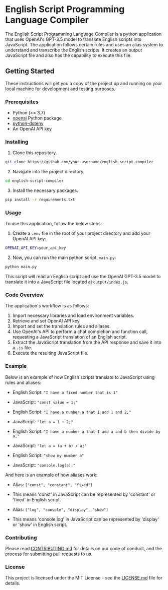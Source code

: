 # English Script Programming Language Compiler

The English Script Programming Language Compiler is a python application that uses OpenAI's GPT-3.5 model to translate English scripts into JavaScript. The application follows certain rules and uses an alias system to understand and transcribe the English scripts. It creates an output JavaScript file and also has the capability to execute this file.

## Getting Started

These instructions will get you a copy of the project up and running on your local machine for development and testing purposes.

### Prerequisites

- Python (>= 3.7)
- [openai](https://github.com/openai/openai) Python package
- [python-dotenv](https://pypi.org/project/python-dotenv/)
- An OpenAI API key

### Installing

1. Clone this repository.
```bash
git clone https://github.com/your-username/english-script-compiler
```

2. Navigate into the project directory.
```bash
cd english-script-compiler
```

3. Install the necessary packages.
```bash
pip install -r requirements.txt
```

### Usage

To use this application, follow the below steps:

1. Create a `.env` file in the root of your project directory and add your OpenAI API key:
```bash
OPENAI_API_KEY=your_api_key
```

2. Now, you can run the main python script, `main.py`:
```bash
python main.py
```

This script will read an English script and use the OpenAI GPT-3.5 model to translate it into a JavaScript file located at `output/index.js`.

### Code Overview

The application's workflow is as follows:

1. Import necessary libraries and load environment variables.
2. Retrieve and set OpenAI API key.
3. Import and set the translation rules and aliases.
4. Use OpenAI's API to perform a chat completion and function call, requesting a JavaScript translation of an English script.
5. Extract the JavaScript translation from the API response and save it into a `.js` file.
6. Execute the resulting JavaScript file.

### Example

Below is an example of how English scripts translate to JavaScript using rules and aliases:

- English Script: `"I have a fixed number that is 1"`
- JavaScript: `"const value = 1;"`

- English Script: `"I have a number a that I add 1 and 2,"`
- JavaScript: `"let a = 1 + 2;"`

- English Script: `"I have a number a that I add a and b then divide by a,"`
- JavaScript: `"let a = (a + b) / a;"`

- English Script: `"show my number a"`
- JavaScript: `"console.log(a);"`

And here is an example of how aliases work:

- Alias: `["const", "constant", "fixed"]`
- This means 'const' in JavaScript can be represented by 'constant' or 'fixed' in English script.

- Alias: `["log", "console", "display", "show"]`
- This means 'console.log' in JavaScript can be represented by 'display' or 'show' in English script.

### Contributing

Please read [CONTRIBUTING.md](CONTRIBUTING.md) for details on our code of conduct, and the process for submitting pull requests to us.

### License

This project is licensed under the MIT License - see the [LICENSE.md](LICENSE.md) file for details.
